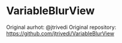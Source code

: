 # VariableBlurView

Original aurhot: @jtrivedi
Original repository: https://github.com/jtrivedi/VariableBlurView
